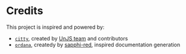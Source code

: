 # Credits

This project is inspired and powered by:

- [`citty`](https://github.com/unjs/citty), created by [UnJS team](https://github.com/unjs) and contributors
- [`ordana`](https://github.com/sapphi-red/ordana), createdy by [sapphi-red](https://github.com/sapphi-red), inspired documentation generation
